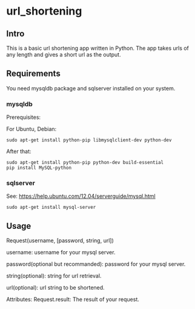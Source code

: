 # url_shortening

## Intro
This is a basic url shortening app written in Python. The app takes urls of any length and gives a short url as the output.

## Requirements
You need mysqldb package and sqlserver installed on your system.

### mysqldb
Prerequisites:

For Ubuntu, Debian:
```
sudo apt-get install python-pip libmysqlclient-dev python-dev 
```
After that:
```
sudo apt-get install python-pip python-dev build-essential 
pip install MySQL-python
```

### sqlserver
See: https://help.ubuntu.com/12.04/serverguide/mysql.html
```
sudo apt-get install mysql-server
```

## Usage

Request(username, [password, string, url])

username: username for your mysql server.

password(optional but recommanded): password for your mysql server.

string(optional): string for url retrieval.

url(optional): url string to be shortened.

Attributes:
Request.result: The result of your request.
